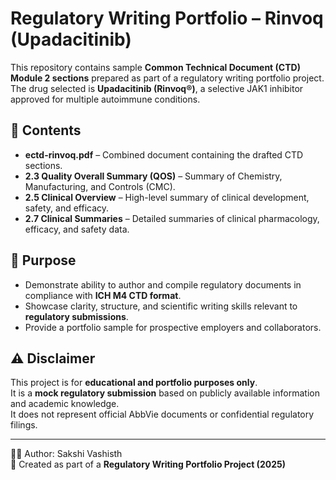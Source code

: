 # Regulatory Writing Portfolio – Rinvoq (Upadacitinib)

This repository contains sample **Common Technical Document (CTD) Module 2 sections** prepared as part of a regulatory writing portfolio project.  
The drug selected is **Upadacitinib (Rinvoq®)**, a selective JAK1 inhibitor approved for multiple autoimmune conditions.

## 📂 Contents
- **ectd-rinvoq.pdf** – Combined document containing the drafted CTD sections.
- **2.3 Quality Overall Summary (QOS)** – Summary of Chemistry, Manufacturing, and Controls (CMC).
- **2.5 Clinical Overview** – High-level summary of clinical development, safety, and efficacy.
- **2.7 Clinical Summaries** – Detailed summaries of clinical pharmacology, efficacy, and safety data.

## 🧾 Purpose
- Demonstrate ability to author and compile regulatory documents in compliance with **ICH M4 CTD format**.
- Showcase clarity, structure, and scientific writing skills relevant to **regulatory submissions**.
- Provide a portfolio sample for prospective employers and collaborators.

## ⚠️ Disclaimer
This project is for **educational and portfolio purposes only**.  
It is a **mock regulatory submission** based on publicly available information and academic knowledge.  
It does not represent official AbbVie documents or confidential regulatory filings.

---

👩‍💻 Author: Sakshi Vashisth  
📌 Created as part of a **Regulatory Writing Portfolio Project (2025)**
